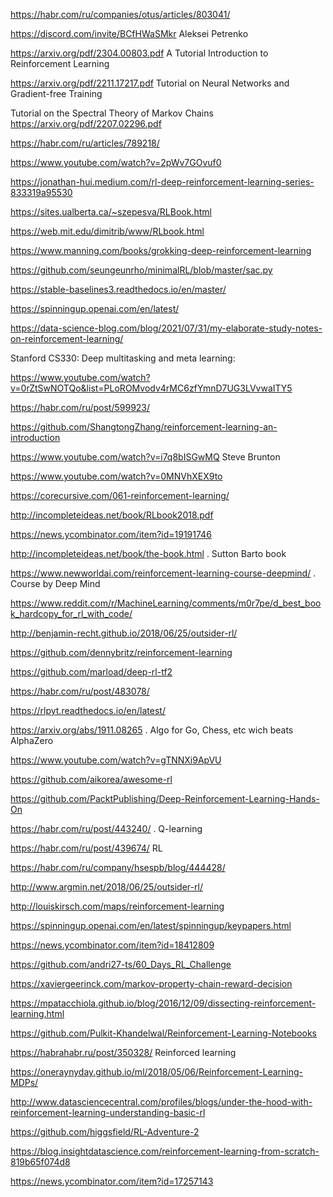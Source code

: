 https://habr.com/ru/companies/otus/articles/803041/

https://discord.com/invite/BCfHWaSMkr Aleksei Petrenko

https://arxiv.org/pdf/2304.00803.pdf A Tutorial Introduction to Reinforcement Learning

https://arxiv.org/pdf/2211.17217.pdf Tutorial on Neural Networks and Gradient-free Training

Tutorial on the Spectral Theory of Markov Chains https://arxiv.org/pdf/2207.02296.pdf

https://habr.com/ru/articles/789218/

https://www.youtube.com/watch?v=2pWv7GOvuf0

https://jonathan-hui.medium.com/rl-deep-reinforcement-learning-series-833319a95530

<https://sites.ualberta.ca/~szepesva/RLBook.html>

https://web.mit.edu/dimitrib/www/RLbook.html

https://www.manning.com/books/grokking-deep-reinforcement-learning

https://github.com/seungeunrho/minimalRL/blob/master/sac.py

https://stable-baselines3.readthedocs.io/en/master/

https://spinningup.openai.com/en/latest/

https://data-science-blog.com/blog/2021/07/31/my-elaborate-study-notes-on-reinforcement-learning/

Stanford CS330: Deep multitasking and meta learning:

https://www.youtube.com/watch?v=0rZtSwNOTQo&list=PLoROMvodv4rMC6zfYmnD7UG3LVvwaITY5

https://habr.com/ru/post/599923/

https://github.com/ShangtongZhang/reinforcement-learning-an-introduction

https://www.youtube.com/watch?v=i7q8bISGwMQ Steve Brunton

https://www.youtube.com/watch?v=0MNVhXEX9to  

https://corecursive.com/061-reinforcement-learning/

<http://incompleteideas.net/book/RLbook2018.pdf>

<https://news.ycombinator.com/item?id=19191746>

<http://incompleteideas.net/book/the-book.html> .   Sutton Barto book 

<https://www.newworldai.com/reinforcement-learning-course-deepmind/> . Course by Deep Mind

https://www.reddit.com/r/MachineLearning/comments/m0r7pe/d_best_book_hardcopy_for_rl_with_code/

http://benjamin-recht.github.io/2018/06/25/outsider-rl/

<https://github.com/dennybritz/reinforcement-learning>

<https://github.com/marload/deep-rl-tf2>

<https://habr.com/ru/post/483078/>

<https://rlpyt.readthedocs.io/en/latest/>


<https://arxiv.org/abs/1911.08265> . Algo for Go, Chess, etc wich beats AlphaZero

<https://www.youtube.com/watch?v=gTNNXi9ApVU>

<https://github.com/aikorea/awesome-rl>

<https://github.com/PacktPublishing/Deep-Reinforcement-Learning-Hands-On>

<https://habr.com/ru/post/443240/> . Q-learning

<https://habr.com/ru/post/439674/> RL

<https://habr.com/ru/company/hsespb/blog/444428/>

<http://www.argmin.net/2018/06/25/outsider-rl/>

<http://louiskirsch.com/maps/reinforcement-learning>

https://spinningup.openai.com/en/latest/spinningup/keypapers.html

https://news.ycombinator.com/item?id=18412809
	
https://github.com/andri27-ts/60_Days_RL_Challenge

https://xaviergeerinck.com/markov-property-chain-reward-decision

https://mpatacchiola.github.io/blog/2016/12/09/dissecting-reinforcement-learning.html

https://github.com/Pulkit-Khandelwal/Reinforcement-Learning-Notebooks

https://habrahabr.ru/post/350328/  Reinforced learning

https://oneraynyday.github.io/ml/2018/05/06/Reinforcement-Learning-MDPs/

http://www.datasciencecentral.com/profiles/blogs/under-the-hood-with-reinforcement-learning-understanding-basic-rl

https://github.com/higgsfield/RL-Adventure-2

https://blog.insightdatascience.com/reinforcement-learning-from-scratch-819b65f074d8

https://news.ycombinator.com/item?id=17257143
